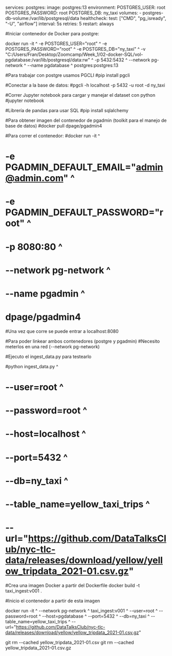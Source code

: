 services:
  postgres:
    image: postgres:13
    environment:
      POSTGRES_USER: root
      POSTGRES_PASSWORD: root
      POSTGRES_DB: ny_taxi
    volumes:
      - postgres-db-volume:/var/lib/postgresql/data
    healthcheck:
      test: ["CMD", "pg_isready", "-U", "airflow"]
      interval: 5s
      retries: 5
    restart: always




#Iniciar contenedor de Docker para postgre:
    
docker run -it ^
  -e POSTGRES_USER="root" ^
  -e POSTGRES_PASSWORD="root" ^
  -e POSTGRES_DB="ny_taxi" ^
  -v "C:/Users/Fran/Desktop/Zoomcamp/Week_1/02-docker-SQL/vol-pgdatabase:/var/lib/postgresql/data:rw" ^
  -p 5432:5432 ^
  --network pg-network ^
  --name pgdatabase ^
  postgres:postgres:13

#Para trabajar con postgre usamos PGCLI
#pip install pgcli

#Conectar a la base de datos:
#pgcli -h localhost -p 5432 -u root -d ny_taxi

#Correr Jupyter notebook para cargar y manejar el dataset con python
#jupyter notebook

#Librería de pandas para usar SQL
#pip install sqlalchemy

#Para obtener imagen del contenedor de pgadmin (toolkit para el manejo de base de datos)
#docker pull dpage/pgadmin4

#Para correr el contenedor:
#docker run -it ^
#  -e PGADMIN_DEFAULT_EMAIL="admin@admin.com" ^
#  -e PGADMIN_DEFAULT_PASSWORD="root" ^
#  -p 8080:80 ^
#   --network pg-network ^
#   --name pgadmin ^
#  dpage/pgadmin4

#Una vez que corre se puede entrar a localhost:8080

#Para poder linkear ambos contenedores (postgre y pgadmin)
#Necesito meterlos en una red (--network pg-network)

#Ejecuto el ingest_data.py para testearlo

#python ingest_data.py ^
#  --user=root ^
#  --password=root ^
#  --host=localhost ^
#  --port=5432 ^
#  --db=ny_taxi ^
#  --table_name=yellow_taxi_trips ^
#  --url="https://github.com/DataTalksClub/nyc-tlc-data/releases/download/yellow/yellow_tripdata_2021-01.csv.gz"

#Crea una imagen Docker a partir del Dockerfile
docker build -t taxi_ingest:v001 .

#Inicio el contenedor a partir de esta imagen

docker run -it ^
  --network pg-network ^
  taxi_ingest:v001 ^
    --user=root ^
    --password=root ^
    --host=pgdatabase ^
    --port=5432 ^
    --db=ny_taxi ^
    --table_name=yellow_taxi_trips ^
    --url="https://github.com/DataTalksClub/nyc-tlc-data/releases/download/yellow/yellow_tripdata_2021-01.csv.gz"


git rm --cached yellow_tripdata_2021-01.csv
git rm --cached yellow_tripdata_2021-01.csv.gz